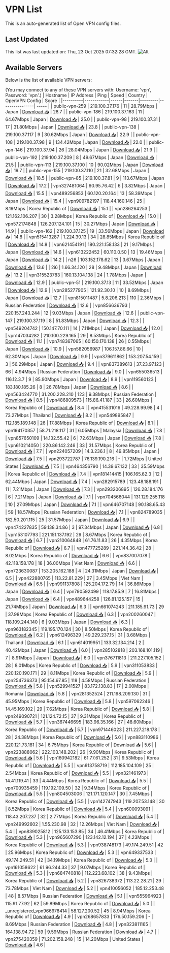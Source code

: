 # VPN List

This is an auto-generated list of Open VPN config files.

## Last Updated

This list was last updated on: Thu, 23 Oct 2025 07:32:28 GMT.
![Alt](https://repobeats.axiom.co/api/embed/186b98318ef1479477931607c1ad7d823f12451f.svg "Repobeats analytics image")

## Available Servers

Below is the list of available VPN servers:

(You may connect to any of these VPN servers with: Username: 'vpn', Password: 'vpn'.)
| Hostname | IP Address | Ping | Speed | Country | OpenVPN Config | Score |
|----------|------------|------|-------|---------|----------------| ----- |
| public-vpn-259 | 219.100.37.176 | 11 | 28.79Mbps | Japan | [Download 📥](./configs/server_0_JP.ovpn) | 28.7 |
| public-vpn-186 | 219.100.37.163 | 11 | 64.67Mbps | Japan | [Download 📥](./configs/server_1_JP.ovpn) | 25.0 |
| public-vpn-98 | 219.100.37.31 | 17 | 31.80Mbps | Japan | [Download 📥](./configs/server_2_JP.ovpn) | 23.8 |
| public-vpn-138 | 219.100.37.117 | 9 | 30.62Mbps | Japan | [Download 📥](./configs/server_3_JP.ovpn) | 22.9 |
| public-vpn-108 | 219.100.37.98 | 9 | 134.42Mbps | Japan | [Download 📥](./configs/server_4_JP.ovpn) | 22.0 |
| public-vpn-146 | 219.100.37.94 | 26 | 28.04Mbps | Japan | [Download 📥](./configs/server_5_JP.ovpn) | 21.9 |
| public-vpn-192 | 219.100.37.209 | 8 | 49.67Mbps | Japan | [Download 📥](./configs/server_6_JP.ovpn) | 21.5 |
| public-vpn-113 | 219.100.37.100 | 10 | 90.02Mbps | Japan | [Download 📥](./configs/server_7_JP.ovpn) | 19.7 |
| public-vpn-155 | 219.100.37.110 | 21 | 32.68Mbps | Japan | [Download 📥](./configs/server_8_JP.ovpn) | 18.5 |
| public-vpn-85 | 219.100.37.81 | 9 | 113.67Mbps | Japan | [Download 📥](./configs/server_9_JP.ovpn) | 17.2 |
| vpn327481064 | 60.95.76.42 | 6 | 3.82Mbps | Japan | [Download 📥](./configs/server_10_JP.ovpn) | 15.5 |
| vpn489256853 | 60.120.20.164 | 13 | 58.39Mbps | Japan | [Download 📥](./configs/server_11_JP.ovpn) | 15.4 |
| vpn909782197 | 118.44.160.146 | 25 | 8.19Mbps | Korea Republic of | [Download 📥](./configs/server_12_KR.ovpn) | 15.1 |
| vpn286264253 | 121.162.106.207 | 30 | 3.28Mbps | Korea Republic of | [Download 📥](./configs/server_13_KR.ovpn) | 15.0 |
| vpn572174848 | 126.207.124.101 | 15 | 30.27Mbps | Japan | [Download 📥](./configs/server_14_JP.ovpn) | 14.9 |
| public-vpn-162 | 219.100.37.125 | 19 | 33.56Mbps | Japan | [Download 📥](./configs/server_15_JP.ovpn) | 14.8 |
| vpn515413287 | 1.224.30.13 | 34 | 28.85Mbps | Korea Republic of | [Download 📥](./configs/server_16_KR.ovpn) | 14.8 |
| vpn621454191 | 180.221.158.133 | 21 | 9.17Mbps | Japan | [Download 📥](./configs/server_17_JP.ovpn) | 14.6 |
| vpn613222452 | 60.110.0.50 | 13 | 19.46Mbps | Japan | [Download 📥](./configs/server_18_JP.ovpn) | 14.2 |
| n26 | 103.152.178.62 | 13 | 3.67Mbps | Japan | [Download 📥](./configs/server_19_JP.ovpn) | 13.6 |
| 2i6 | 1.66.34.120 | 28 | 9.48Mbps | Japan | [Download 📥](./configs/server_20_JP.ovpn) | 13.2 |
| vpn315523783 | 160.13.104.138 | 24 | 1.78Mbps | Japan | [Download 📥](./configs/server_21_JP.ovpn) | 12.9 |
| public-vpn-51 | 219.100.37.13 | 11 | 33.52Mbps | Japan | [Download 📥](./configs/server_22_JP.ovpn) | 12.9 |
| vpn285277905 | 121.92.30.10 | 10 | 8.69Mbps | Japan | [Download 📥](./configs/server_23_JP.ovpn) | 12.7 |
| vpn815011487 | 5.8.206.213 | 110 | 2.36Mbps | Russian Federation | [Download 📥](./configs/server_24_RU.ovpn) | 12.6 |
| vpn856636793 | 220.157.243.244 | 12 | 9.03Mbps | Japan | [Download 📥](./configs/server_25_JP.ovpn) | 12.6 |
| public-vpn-147 | 219.100.37.119 | 8 | 51.83Mbps | Japan | [Download 📥](./configs/server_26_JP.ovpn) | 12.3 |
| vpn549204742 | 150.147.70.111 | 14 | 7.11Mbps | Japan | [Download 📥](./configs/server_27_JP.ovpn) | 12.0 |
| vpn147034282 | 210.100.229.165 | 29 | 8.53Mbps | Korea Republic of | [Download 📥](./configs/server_28_KR.ovpn) | 11.1 |
| vpn748367065 | 60.150.170.138 | 26 | 0.55Mbps | Japan | [Download 📥](./configs/server_29_JP.ovpn) | 10.9 |
| vpn582056987 | 106.157.86.66 | 10 | 62.30Mbps | Japan | [Download 📥](./configs/server_30_JP.ovpn) | 9.9 |
| vpn379611862 | 153.207.54.159 | 3 | 56.29Mbps | Japan | [Download 📥](./configs/server_31_JP.ovpn) | 9.4 |
| vpn837389613 | 37.23.97.123 | 66 | 4.94Mbps | Russian Federation | [Download 📥](./configs/server_32_RU.ovpn) | 9.0 |
| vpn655036513 | 116.12.3.7 | 9 | 85.90Mbps | Japan | [Download 📥](./configs/server_33_JP.ovpn) | 8.9 |
| vpn119560123 | 183.180.185.26 | 8 | 26.78Mbps | Japan | [Download 📥](./configs/server_34_JP.ovpn) | 8.6 |
| vpn563424770 | 31.200.228.210 | 123 | 9.38Mbps | Russian Federation | [Download 📥](./configs/server_35_RU.ovpn) | 8.5 |
| vpn486809573 | 115.86.41.187 | 33 | 26.60Mbps | Korea Republic of | [Download 📥](./configs/server_36_KR.ovpn) | 8.4 |
| vpn415531016 | 49.228.99.98 | 4 | 73.27Mbps | Thailand | [Download 📥](./configs/server_37_TH.ovpn) | 8.2 |
| vpn549895847 | 112.185.189.148 | 26 | 17.88Mbps | Korea Republic of | [Download 📥](./configs/server_38_KR.ovpn) | 8.1 |
| vpn194170357 | 58.71.218.117 | 31 | 6.05Mbps | Malaysia | [Download 📥](./configs/server_39_MY.ovpn) | 7.8 |
| vpn857650109 | 14.132.55.42 | 6 | 72.63Mbps | Japan | [Download 📥](./configs/server_40_JP.ovpn) | 7.8 |
| vpn610214050 | 220.86.142.246 | 33 | 31.57Mbps | Korea Republic of | [Download 📥](./configs/server_41_KR.ovpn) | 7.7 |
| vpn224057209 | 14.3.236.1 | 8 | 49.85Mbps | Japan | [Download 📥](./configs/server_42_JP.ovpn) | 7.5 |
| vpn293722787 | 76.139.190.216 | - | 1.72Mbps | United States | [Download 📥](./configs/server_43_US.ovpn) | 7.5 |
| vpn464356790 | 14.39.67.132 | 33 | 35.59Mbps | Korea Republic of | [Download 📥](./configs/server_44_KR.ovpn) | 7.4 |
| vpn181414415 | 106.165.62.3 | 12 | 62.44Mbps | Japan | [Download 📥](./configs/server_45_JP.ovpn) | 7.4 |
| vpn282915789 | 123.48.188.191 | 11 | 7.21Mbps | Japan | [Download 📥](./configs/server_46_JP.ovpn) | 7.3 |
| vpn293206895 | 126.28.184.176 | 6 | 7.21Mbps | Japan | [Download 📥](./configs/server_47_JP.ovpn) | 7.1 |
| vpn704566044 | 131.129.255.118 | 10 | 27.09Mbps | Japan | [Download 📥](./configs/server_48_JP.ovpn) | 7.1 |
| vpn646707148 | 90.188.65.43 | 59 | 18.57Mbps | Russian Federation | [Download 📥](./configs/server_49_RU.ovpn) | 7.1 |
| vpn824789035 | 182.50.201.115 | 25 | 31.57Mbps | Japan | [Download 📥](./configs/server_50_JP.ovpn) | 6.9 |
| vpn474227835 | 59.138.34.86 | 3 | 97.34Mbps | Japan | [Download 📥](./configs/server_51_JP.ovpn) | 6.8 |
| vpn153107793 | 221.151.137.192 | 29 | 8.67Mbps | Korea Republic of | [Download 📥](./configs/server_52_KR.ovpn) | 6.7 |
| vpn210064848 | 61.76.11.83 | 26 | 4.35Mbps | Korea Republic of | [Download 📥](./configs/server_53_KR.ovpn) | 6.7 |
| vpn477725289 | 221.144.36.42 | 28 | 8.02Mbps | Korea Republic of | [Download 📥](./configs/server_54_KR.ovpn) | 6.6 |
| vpn837007078 | 42.118.158.178 | 18 | 36.00Mbps | Viet Nam | [Download 📥](./configs/server_55_VN.ovpn) | 6.6 |
| vpn723630087 | 153.205.162.188 | 4 | 24.31Mbps | Japan | [Download 📥](./configs/server_56_JP.ovpn) | 6.5 |
| vpn422880765 | 113.22.81.229 | 27 | 3.45Mbps | Viet Nam | [Download 📥](./configs/server_57_VN.ovpn) | 6.5 |
| vpn991137808 | 125.204.172.79 | 14 | 36.86Mbps | Japan | [Download 📥](./configs/server_58_JP.ovpn) | 6.4 |
| vpn790592499 | 118.17.85.9 | 7 | 16.81Mbps | Japan | [Download 📥](./configs/server_59_JP.ovpn) | 6.4 |
| vpn489644258 | 126.81.125.157 | 15 | 21.74Mbps | Japan | [Download 📥](./configs/server_60_JP.ovpn) | 6.3 |
| vpn661074243 | 211.185.91.73 | 29 | 37.98Mbps | Korea Republic of | [Download 📥](./configs/server_61_KR.ovpn) | 6.3 |
| vpn200260047 | 118.109.244.140 | 6 | 9.03Mbps | Japan | [Download 📥](./configs/server_62_JP.ovpn) | 6.3 |
| vpn963182345 | 119.195.170.124 | 30 | 8.50Mbps | Korea Republic of | [Download 📥](./configs/server_63_KR.ovpn) | 6.2 |
| vpn612496329 | 49.229.237.15 | 31 | 3.68Mbps | Thailand | [Download 📥](./configs/server_64_TH.ovpn) | 6.1 |
| vpn614019951 | 133.32.134.214 | 2 | 40.42Mbps | Japan | [Download 📥](./configs/server_65_JP.ovpn) | 6.0 |
| vpn285102818 | 203.168.101.119 | 7 | 8.91Mbps | Japan | [Download 📥](./configs/server_66_JP.ovpn) | 6.0 |
| vpn376711813 | 211.227.105.152 | 28 | 8.01Mbps | Korea Republic of | [Download 📥](./configs/server_67_KR.ovpn) | 5.9 |
| vpn311053833 | 220.120.190.171 | 29 | 8.11Mbps | Korea Republic of | [Download 📥](./configs/server_68_KR.ovpn) | 5.9 |
| vpn254736373 | 95.154.67.85 | 118 | 4.58Mbps | Russian Federation | [Download 📥](./configs/server_69_RU.ovpn) | 5.8 |
| vpn529941527 | 83.172.138.83 | 17 | 2.00Mbps | Romania | [Download 📥](./configs/server_70_RO.ovpn) | 5.8 |
| vpn281352524 | 211.198.209.130 | 31 | 45.95Mbps | Korea Republic of | [Download 📥](./configs/server_71_KR.ovpn) | 5.8 |
| vpn597062246 | 14.45.169.102 | 29 | 7.62Mbps | Korea Republic of | [Download 📥](./configs/server_72_KR.ovpn) | 5.8 |
| vpn249090721 | 121.124.72.15 | 37 | 9.31Mbps | Korea Republic of | [Download 📥](./configs/server_73_KR.ovpn) | 5.7 |
| vpn367446695 | 183.96.35.166 | 27 | 48.60Mbps | Korea Republic of | [Download 📥](./configs/server_74_KR.ovpn) | 5.7 |
| vpn971446023 | 211.227.218.178 | 28 | 24.38Mbps | Korea Republic of | [Download 📥](./configs/server_75_KR.ovpn) | 5.6 |
| vpn883110986 | 220.121.73.181 | 34 | 6.75Mbps | Korea Republic of | [Download 📥](./configs/server_76_KR.ovpn) | 5.6 |
| vpn223888062 | 222.103.148.202 | 26 | 9.90Mbps | Korea Republic of | [Download 📥](./configs/server_77_KR.ovpn) | 5.6 |
| vpn160942182 | 61.77.61.252 | 31 | 9.53Mbps | Korea Republic of | [Download 📥](./configs/server_78_KR.ovpn) | 5.5 |
| vpn613758719 | 112.185.104.109 | 25 | 2.54Mbps | Korea Republic of | [Download 📥](./configs/server_79_KR.ovpn) | 5.5 |
| vpn321461973 | 14.41.119.41 | 33 | 4.44Mbps | Korea Republic of | [Download 📥](./configs/server_80_KR.ovpn) | 5.5 |
| vpn700935459 | 119.192.109.50 | 32 | 9.34Mbps | Korea Republic of | [Download 📥](./configs/server_81_KR.ovpn) | 5.5 |
| vpn804503006 | 121.171.120.147 | 30 | 7.45Mbps | Korea Republic of | [Download 📥](./configs/server_82_KR.ovpn) | 5.5 |
| vpn142747943 | 119.207.53.148 | 30 | 8.52Mbps | Korea Republic of | [Download 📥](./configs/server_83_KR.ovpn) | 5.4 |
| vpn600093091 | 118.43.207.237 | 32 | 2.77Mbps | Korea Republic of | [Download 📥](./configs/server_84_KR.ovpn) | 5.4 |
| vpn249992602 | 1.55.230.98 | 32 | 12.26Mbps | Viet Nam | [Download 📥](./configs/server_85_VN.ovpn) | 5.4 |
| vpn839025812 | 125.133.153.85 | 34 | 46.41Mbps | Korea Republic of | [Download 📥](./configs/server_86_KR.ovpn) | 5.3 |
| vpn965607290 | 123.142.12.194 | 37 | 4.23Mbps | Korea Republic of | [Download 📥](./configs/server_87_KR.ovpn) | 5.3 |
| vpn938748173 | 49.174.249.51 | 42 | 25.96Mbps | Korea Republic of | [Download 📥](./configs/server_88_KR.ovpn) | 5.3 |
| vpn649337533 | 49.174.249.51 | 42 | 34.19Mbps | Korea Republic of | [Download 📥](./configs/server_89_KR.ovpn) | 5.3 |
| vpn161058622 | 61.96.244.33 | 37 | 9.07Mbps | Korea Republic of | [Download 📥](./configs/server_90_KR.ovpn) | 5.3 |
| vpn684740818 | 112.223.68.102 | 38 | 9.43Mbps | Korea Republic of | [Download 📥](./configs/server_91_KR.ovpn) | 5.2 |
| vpn826738372 | 113.22.28.21 | 29 | 73.78Mbps | Viet Nam | [Download 📥](./configs/server_92_VN.ovpn) | 5.2 |
| vpn410056052 | 185.12.253.48 | 48 | 8.57Mbps | Russian Federation | [Download 📥](./configs/server_93_RU.ovpn) | 5.1 |
| vpn555964923 | 115.91.77.92 | 62 | 59.89Mbps | Korea Republic of | [Download 📥](./configs/server_94_KR.ovpn) | 5.0 |
| _unregistered_vpn966978414 | 58.127.200.52 | 45 | 8.94Mbps | Korea Republic of | [Download 📥](./configs/server_95_KR.ovpn) | 4.9 |
| vpn268657833 | 176.50.159.206 | - | 8.69Mbps | Russian Federation | [Download 📥](./configs/server_96_RU.ovpn) | 4.8 |
| vpn323811165 | 164.138.94.72 | 59 | 9.59Mbps | Russian Federation | [Download 📥](./configs/server_97_RU.ovpn) | 4.7 |
| vpn275420359 | 71.202.158.248 | 15 | 14.20Mbps | United States | [Download 📥](./configs/server_98_US.ovpn) | 4.6 |
